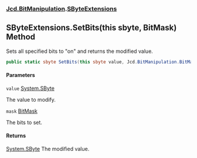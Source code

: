 ### [Jcd.BitManipulation](Jcd.BitManipulation.md 'Jcd.BitManipulation').[SByteExtensions](Jcd.BitManipulation.SByteExtensions.md 'Jcd.BitManipulation.SByteExtensions')

## SByteExtensions.SetBits(this sbyte, BitMask) Method

Sets all specified bits to "on" and returns the modified value.

```csharp
public static sbyte SetBits(this sbyte value, Jcd.BitManipulation.BitMask mask);
```
#### Parameters

<a name='Jcd.BitManipulation.SByteExtensions.SetBits(thissbyte,Jcd.BitManipulation.BitMask).value'></a>

`value` [System.SByte](https://docs.microsoft.com/en-us/dotnet/api/System.SByte 'System.SByte')

The value to modify.

<a name='Jcd.BitManipulation.SByteExtensions.SetBits(thissbyte,Jcd.BitManipulation.BitMask).mask'></a>

`mask` [BitMask](Jcd.BitManipulation.BitMask.md 'Jcd.BitManipulation.BitMask')

The bits to set.

#### Returns
[System.SByte](https://docs.microsoft.com/en-us/dotnet/api/System.SByte 'System.SByte')
The modified value.